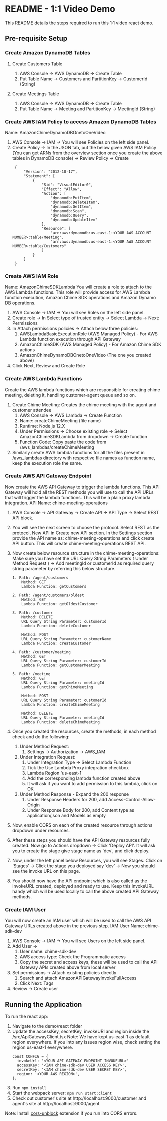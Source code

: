 # README - 1:1 Video Demo

This README details the steps required to run this 1:1 video react demo. 

## Pre-requisite Setup

### Create Amazon DynamoDB Tables

1. Create Customers Table
    1. AWS Console → AWS DynamoDB → Create Table
    2. Put Table Name → Customers and PartitionKey → CustomerId (String)

2. Create Meetings Table
    1. AWS Console → AWS DynamoDB → Create Table
    2. Put Table Name → Meeting and PartitionKey → MeetingId (String)

### Create AWS IAM Policy to access Amazon DynamoDB Tables

Name: AmazonChimeDynamoDBOnetoOneVideo

1. AWS Console → IAM →  You will see Policies on the left side panel.
2. Create Policy →  In the JSON tab, put the below given AWS IAM Policy (You can get ARNs from the overview section once you create the above tables in DynamoDB console) → Review Policy → Create
   ```
    {
        "Version": "2012-10-17",
        "Statement": [
            {
                "Sid": "VisualEditor0",
                "Effect": "Allow",
                "Action": [
                    "dynamodb:PutItem",
                    "dynamodb:DeleteItem",
                    "dynamodb:GetItem",
                    "dynamodb:Scan",
                    "dynamodb:Query",
                    "dynamodb:UpdateItem"
                ],
                "Resource": [
                    "arn:aws:dynamodb:us-east-1:<YOUR AWS ACCOUNT NUMBER>:table/Meeting",
                    "arn:aws:dynamodb:us-east-1:<YOUR AWS ACCOUNT NUMBER>:table/Customers"
                ]
            }
        ]
    }
    ```

### Create AWS IAM Role

Name: AmazonChimeSDKLambda
You will create a role to attach to the AWS Lambda functions. This role will provide access for AWS Lambda function execution, Amazon Chime SDK operations and Amazon Dynamo DB operations. 
1. AWS Console → IAM →  You will see Roles on the left side panel.
2. Create role → In Select type of trusted entity → Select Lambda → Next: Permissions
3. In Attach permissions policies → Attach below three policies:
    1. AWSLambdaBasicExecutionRole (AWS Managed Policy) - For AWS Lambda function execution through API Gateway
    2. AmazonChimeSDK (AWS Managed Policy) - For Amazon Chime SDK actions
    3. AmazonChimeDynamoDBOnetoOneVideo (The one you created above) 
4. Click Next, Review and Create Role

### Create AWS Lambda Functions

Create the AWS lambda functions which are responsible for creating chime meeting, deleting it, handling customer-agent queue and so on.
1. Create Chime Meeting: Creates the chime meeting with the agent and customer attendee
    1. AWS Console → AWS Lambda → Create Function
    2. Name: createChimeMeeting (file name)
    3. Runtime: Node.js 12.X
    4. Under Permissions → Choose existing role → Select AmazonChimeSDKLambda from dropdown → Create function
    5. Function Code: Copy paste the code from /aws_lambdas/createChimeMeeting
2. Similarly create AWS lambda functions for all the files present in /aws_lambdas directory with respective file names as function name, keep the execution role the same.

### Create AWS API Gateway Endpoint

Now create the AWS API Gateway to trigger the lambda functions. This API Gateway will hold all the REST methods you will use to call the API URLs that will trigger the lambda functions. This will be a plain proxy lambda integration.
API Name: chime-meeting-operations
1. AWS Console → API Gateway → Create API → API Type → Select REST API block.
2. You will see the next screen to choose the protocol. Select REST as the protocol, New API in Create new API section. In the Settings section provide the API name as:  chime-meeting-operations and click create API button. This will create chime-meeting-operations REST API.
3. Now create below resource structure in the chime-meeting-operations:  
    Make sure you have set the URL Query String Parameters ( Under Method Request ) -> Add meetingId or customerId as required query string parameter by referring this below structure.
    ```
    1. Path: /agent/customers
        Method: GET
        Lambda Function: getCustomers
    
    2. Path: /agent/customers/oldest
        Method: GET
        Lambda Function: getOldestCustomer
    
    3. Path: /customer
        Method: DELETE
        URL Query String Parameter: customerId
        Lambda Function: deleteCustomer
    
        Method: POST
        URL Query String Parameter: customerName
        Lambda Function: createCustomer
    
    4. Path: /customer/meeting
        Method: GET
        URL Query String Parameter: customerId
        Lambda Function: getCustomerMeeting
    
    5. Path: /meeting
        Method: GET
        URL Query String Parameter: meetingId
        Lambda Function: getChimeMeeting
    
        Method: POST
        URL Query String Parameter: customerId
        Lambda Function: createChimeMeeting
    
        Method: DELETE
        URL Query String Parameter: meetingId
        Lambda Function: deleteChimeMeeting
    ```

4. Once you created the resources, create the methods, in each method check and do the following:
    1. Under Method Request:
        1. Settings -> Authorization → AWS_IAM
    2. Under Integration Request:
        1. Under Integration Type ->  Select Lambda Function 
        2. Tick the Use Lambda Proxy integration checkbox
        3. Lambda Region 'us-east-1'
        4. Add the corresponding lambda function created above
        5. It will ask if you want to add permission to this lambda, click on OK
    3. Under Method Response - Expand the 200 response
        1. Under Response Headers for 200, add Access-Control-Allow-Origin
        2. Under Response Body for 200, add Content type as application/json and Models as empty
5. Now, enable CORS on each of the created resource through actions dropdown under resources.
6. After these steps you should have the API Gateway resources fully created. Now go to Actions dropdown → Click 'Deploy API'. It will ask you to create the stage give stage name as 'dev', and click deploy.
7. Now, under the left panel below Resources, you will see Stages. Click on ‘Stages’ → Click the stage you deployed say ‘dev’ → Now you should see the invoke URL on this page.
8. You should now have the API endpoint which is also called as the invokeURL created, deployed and ready to use. Keep this invokeURL handy which will be used locally to call the above created API Gateway methods.

### Create IAM User

You will now create an IAM user which will be used to call the AWS API Gateway URLs created above in the previous step. 
IAM User Name: chime-sdk-dev
1. AWS Console → IAM →  You will see Users on the left side panel.
2. Add User → 
    1. User name: chime-sdk-dev
    2. AWS access type: Check the Programmatic access
    3. Copy the secret and access keys, these will be used to call the API Gateway  APIs created above from local server
3. Set permissions → Attach existing policies directly
    1. Search and attach AmazonAPIGatewayInvokeFullAccess
    2. Click Next: Tags
4. Review → Create user

## Running the Application

To run the react app:
1. Navigate to the demo/react folder
2. Update the accessKey, secretKey, invokeURl and region inside the /src/ApiGatewayClient.tsx 
    Note: We have kept us-east-1 as default region everywhere. If you into any issues region wise, check setting the region us-east-1 everywhere.
    ```
    const CONFIG = {
      invokeUrl: '<YOUR API GATEWAY ENDPOINT INVOKEURL>'
      accessKey: '<IAM chime-sdk-dev USER ACCESS KEY>',
      secretKey: '<IAM chime-sdk-dev USER SECRET KEY>',
      region: '<YOUR AWS REGION>',
    };
    ```
3. Run `npm install`
4. Start the webpack server: `npm run start:client`
5. Check out customer's site at http://localhost:9000/customer and agent's site at http://localhost:9000/agent

Note: Install [cors-unblock](https://chrome.google.com/webstore/detail/cors-unblock/lfhmikememgdcahcdlaciloancbhjino?hl=en) extension if you run into CORS errors. 
